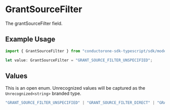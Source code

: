 # GrantSourceFilter

The grantSourceFilter field.

## Example Usage

```typescript
import { GrantSourceFilter } from "conductorone-sdk-typescript/sdk/models/shared";

let value: GrantSourceFilter = "GRANT_SOURCE_FILTER_UNSPECIFIED";
```

## Values

This is an open enum. Unrecognized values will be captured as the `Unrecognized<string>` branded type.

```typescript
"GRANT_SOURCE_FILTER_UNSPECIFIED" | "GRANT_SOURCE_FILTER_DIRECT" | "GRANT_SOURCE_FILTER_INHERITED" | Unrecognized<string>
```